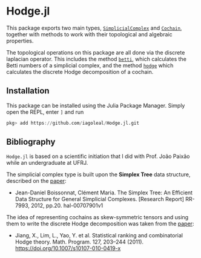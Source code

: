 # Hodge.jl

This package exports two main types,
[`SimplicialComplex`](@ref) and [`Cochain`](@ref),
together with methods to work with their topological and algebraic properties.

The topological operations on this package
are all done via the discrete laplacian operator.
This includes the method [`betti`](@ref),
which calculates the Betti numbers of a simplicial complex,
and the method [`hodge`](@ref)
which calculates the discrete Hodge decomposition of a cochain.

## Installation
This package can be installed using the Julia Package Manager. Simply open the REPL, enter `]` and run

```julia
pkg> add https://github.com/iagoleal/Hodge.jl.git
```

## Bibliography

`Hodge.jl` is based on a scientific initiation
that I did with Prof. João Paixão
while an undergraduate at UFRJ.

The simplicial complex type is built upon
the __Simplex Tree__ data structure,
described on the [paper](https://hal.inria.fr/hal-00707901v1/document):
- Jean-Daniel Boissonnat, Clément Maria. The Simplex Tree: An Efficient Data Structure for General Simplicial Complexes. [Research Report] RR-7993, 2012, pp.20. hal-00707901v1

The idea of representing cochains as skew-symmetric tensors
and using them to write the discrete Hodge decomposition was taken from
the [paper](https://link.springer.com/article/10.1007%2Fs10107-010-0419-x):
- Jiang, X., Lim, L., Yao, Y. et al. Statistical ranking and combinatorial Hodge theory. Math. Program. 127, 203–244 (2011). https://doi.org/10.1007/s10107-010-0419-x
